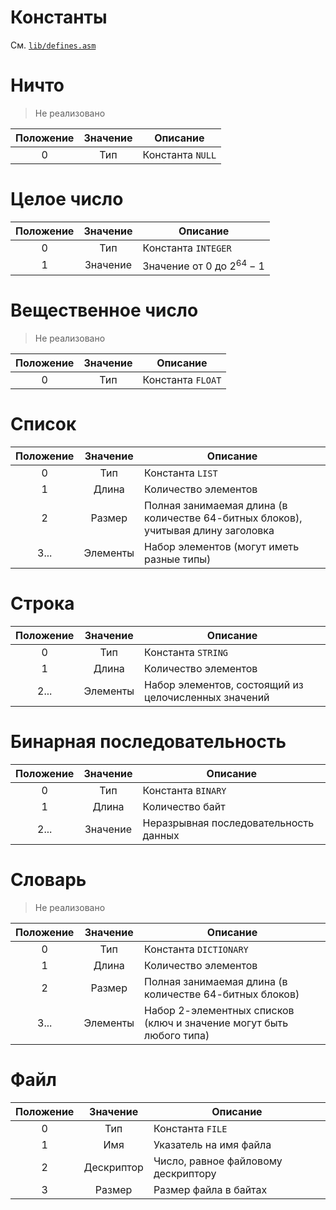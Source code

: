 # Константы

См. [`lib/defines.asm`](./lib/defines.asm)

# Ничто

> Не реализовано

| Положение | Значение | Описание         |
| :-------: | :------: | ---------------- |
|     0     |   Тип    | Константа `NULL` |

# Целое число

| Положение | Значение | Описание                        |
| :-------: | :------: | ------------------------------- |
|     0     |   Тип    | Константа `INTEGER`             |
|     1     | Значение | Значение от $0$ до $2^{64} - 1$ |

# Вещественное число

> Не реализовано

| Положение | Значение | Описание          |
| :-------: | :------: | ----------------- |
|     0     |   Тип    | Константа `FLOAT` |

# Список

| Положение | Значение | Описание                                                |
| :-------: | :------: | ------------------------------------------------------- |
|     0     |   Тип    | Константа `LIST`                                        |
|     1     |  Длина   | Количество элементов                                    |
|     2     |  Размер  | Полная занимаемая длина (в количестве 64-битных блоков), учитывая длину заголовка |
|   3...    | Элементы | Набор элементов (могут иметь разные типы)               |

# Строка

| Положение | Значение | Описание                                             |
| :-------: | :------: | ---------------------------------------------------- |
|     0     |   Тип    | Константа `STRING`                                   |
|     1     |  Длина   | Количество элементов                                 |
|   2...    | Элементы | Набор элементов, состоящий из целочисленных значений |

# Бинарная последовательность

| Положение | Значение | Описание                              |
| :-------: | :------: | ------------------------------------- |
|     0     |   Тип    | Константа `BINARY`                    |
|     1     |  Длина   | Количество байт                       |
|   2...    | Значение | Неразрывная последовательность данных |

# Словарь

> Не реализовано

| Положение | Значение | Описание                                                            |
| :-------: | :------: | ------------------------------------------------------------------- |
|     0     |   Тип    | Константа `DICTIONARY`                                              |
|     1     |  Длина   | Количество элементов                                                |
|     2     |  Размер  | Полная занимаемая длина (в количестве 64-битных блоков)             |
|   3...    | Элементы | Набор 2-элементных списков (ключ и значение могут быть любого типа) |

# Файл

| Положение |  Значение  | Описание                            |
| :-------: | :--------: | ----------------------------------- |
|     0     |    Тип     | Константа `FILE`                    |
|     1     |    Имя     | Указатель на имя файла              |
|     2     | Дескриптор | Число, равное файловому дескриптору |
|     3     |   Размер   | Размер файла в байтах               |
